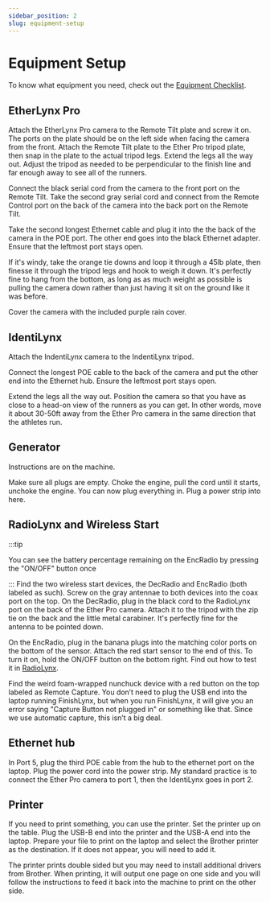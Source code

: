 ```yaml
---
sidebar_position: 2
slug: equipment-setup
---
```

# Equipment Setup

To know what equipment you need, check out the [Equipment Checklist](./equipment-checklist/).
## EtherLynx Pro
Attach the EtherLynx Pro camera to the Remote Tilt plate and screw it on. The ports on the plate should be on the left side when facing the camera from the front. Attach the Remote Tilt plate to the Ether Pro tripod plate, then snap in the plate to the actual tripod legs. Extend the legs all the way out. Adjust the tripod as needed to be perpendicular to the finish line and far enough away to see all of the runners.

Connect the black serial cord from the camera to the front port on the Remote Tilt. Take the second gray serial cord and connect from the Remote Control port on the back of the camera into the back port on the Remote Tilt.

Take the second longest Ethernet cable and plug it into the the back of the camera in the POE port. The other end goes into the black Ethernet adapter. Ensure that the leftmost port stays open.

If it's windy, take the orange tie downs and loop it through a 45lb plate, then finesse it through the tripod legs and hook to weigh it down. It's perfectly fine to hang from the bottom, as long as as much weight as possible is pulling the camera down rather than just having it sit on the ground like it was before.

Cover the camera with the included purple rain cover.
## IdentiLynx
Attach the IndentiLynx camera to the IndentiLynx tripod.

Connect the longest POE cable to the back of the camera and put the other end into the Ethernet hub. Ensure the leftmost port stays open.

Extend the legs all the way out. Position the camera so that you have as close to a head-on view of the runners as you can get. In other words, move it about 30-50ft away from the Ether Pro camera in the same direction that the athletes run.
## Generator
Instructions are on the machine.

Make sure all plugs are empty. Choke the engine, pull the cord until it starts, unchoke the engine. You can now plug everything in. Plug a power strip into here.
## RadioLynx and Wireless Start
:::tip

You can see the battery percentage remaining on the EncRadio by pressing the "ON/OFF" button once

:::
Find the two wireless start devices, the DecRadio and EncRadio (both labeled as such). Screw on the gray antennae to both devices into the coax port on the top.  On the DecRadio, plug in the black cord to the RadioLynx port on the back of the Ether Pro camera. Attach it to the tripod with the zip tie on the back and the little metal carabiner. It's perfectly fine for the antenna to be pointed down.

On the EncRadio, plug in the banana plugs into the matching color ports on the bottom of the sensor. Attach the red start sensor to the end of this. To turn it on, hold the ON/OFF button on the bottom right. Find out how to test it in [RadioLynx](./software-setup/#radiolynx).

Find the weird foam-wrapped nunchuck device with a red button on the top labeled as Remote Capture. You don’t need to plug the USB end into the laptop running FinishLynx, but when you run FinishLynx, it will give you an error saying "Capture Button not plugged in" or something like that. Since we use automatic capture, this isn’t a big deal.
## Ethernet hub
In Port 5, plug the third POE cable from the hub to the ethernet port on the laptop. Plug the power cord into the power strip. My standard practice is to connect the Ether Pro camera to port 1, then the IdentiLynx goes in port 2.
## Printer
If you need to print something, you can use the printer. Set the printer up on the table. Plug the USB-B end into the printer and the USB-A end into the laptop. Prepare your file to print on the laptop and select the Brother printer as the destination. If it does not appear, you will need to add it.

The printer prints double sided but you may need to install additional drivers from Brother. When printing, it will output one page on one side and you will follow the instructions to feed it back into the machine to print on the other side.
